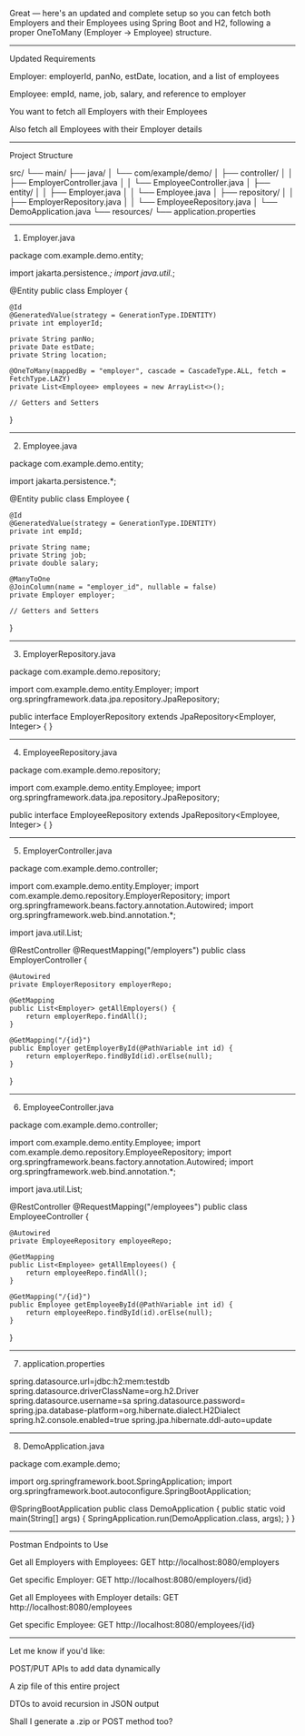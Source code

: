 Great — here's an updated and complete setup so you can fetch both Employers and their Employees using Spring Boot and H2, following a proper OneToMany (Employer → Employee) structure.


---

Updated Requirements

Employer: employerId, panNo, estDate, location, and a list of employees

Employee: empId, name, job, salary, and reference to employer

You want to fetch all Employers with their Employees

Also fetch all Employees with their Employer details



---

Project Structure

src/
└── main/
    ├── java/
    │   └── com/example/demo/
    │       ├── controller/
    │       │   ├── EmployerController.java
    │       │   └── EmployeeController.java
    │       ├── entity/
    │       │   ├── Employer.java
    │       │   └── Employee.java
    │       ├── repository/
    │       │   ├── EmployerRepository.java
    │       │   └── EmployeeRepository.java
    │       └── DemoApplication.java
    └── resources/
        └── application.properties


---

1. Employer.java

package com.example.demo.entity;

import jakarta.persistence.*;
import java.util.*;

@Entity
public class Employer {

    @Id
    @GeneratedValue(strategy = GenerationType.IDENTITY)
    private int employerId;

    private String panNo;
    private Date estDate;
    private String location;

    @OneToMany(mappedBy = "employer", cascade = CascadeType.ALL, fetch = FetchType.LAZY)
    private List<Employee> employees = new ArrayList<>();

    // Getters and Setters
}


---

2. Employee.java

package com.example.demo.entity;

import jakarta.persistence.*;

@Entity
public class Employee {

    @Id
    @GeneratedValue(strategy = GenerationType.IDENTITY)
    private int empId;

    private String name;
    private String job;
    private double salary;

    @ManyToOne
    @JoinColumn(name = "employer_id", nullable = false)
    private Employer employer;

    // Getters and Setters
}


---

3. EmployerRepository.java

package com.example.demo.repository;

import com.example.demo.entity.Employer;
import org.springframework.data.jpa.repository.JpaRepository;

public interface EmployerRepository extends JpaRepository<Employer, Integer> {
}


---

4. EmployeeRepository.java

package com.example.demo.repository;

import com.example.demo.entity.Employee;
import org.springframework.data.jpa.repository.JpaRepository;

public interface EmployeeRepository extends JpaRepository<Employee, Integer> {
}


---

5. EmployerController.java

package com.example.demo.controller;

import com.example.demo.entity.Employer;
import com.example.demo.repository.EmployerRepository;
import org.springframework.beans.factory.annotation.Autowired;
import org.springframework.web.bind.annotation.*;

import java.util.List;

@RestController
@RequestMapping("/employers")
public class EmployerController {

    @Autowired
    private EmployerRepository employerRepo;

    @GetMapping
    public List<Employer> getAllEmployers() {
        return employerRepo.findAll();
    }

    @GetMapping("/{id}")
    public Employer getEmployerById(@PathVariable int id) {
        return employerRepo.findById(id).orElse(null);
    }
}


---

6. EmployeeController.java

package com.example.demo.controller;

import com.example.demo.entity.Employee;
import com.example.demo.repository.EmployeeRepository;
import org.springframework.beans.factory.annotation.Autowired;
import org.springframework.web.bind.annotation.*;

import java.util.List;

@RestController
@RequestMapping("/employees")
public class EmployeeController {

    @Autowired
    private EmployeeRepository employeeRepo;

    @GetMapping
    public List<Employee> getAllEmployees() {
        return employeeRepo.findAll();
    }

    @GetMapping("/{id}")
    public Employee getEmployeeById(@PathVariable int id) {
        return employeeRepo.findById(id).orElse(null);
    }
}


---

7. application.properties

spring.datasource.url=jdbc:h2:mem:testdb
spring.datasource.driverClassName=org.h2.Driver
spring.datasource.username=sa
spring.datasource.password=
spring.jpa.database-platform=org.hibernate.dialect.H2Dialect
spring.h2.console.enabled=true
spring.jpa.hibernate.ddl-auto=update


---

8. DemoApplication.java

package com.example.demo;

import org.springframework.boot.SpringApplication;
import org.springframework.boot.autoconfigure.SpringBootApplication;

@SpringBootApplication
public class DemoApplication {
    public static void main(String[] args) {
        SpringApplication.run(DemoApplication.class, args);
    }
}


---

Postman Endpoints to Use

Get all Employers with Employees:
GET http://localhost:8080/employers

Get specific Employer:
GET http://localhost:8080/employers/{id}

Get all Employees with Employer details:
GET http://localhost:8080/employees

Get specific Employee:
GET http://localhost:8080/employees/{id}



---

Let me know if you'd like:

POST/PUT APIs to add data dynamically

A zip file of this entire project

DTOs to avoid recursion in JSON output


Shall I generate a .zip or POST method too?

